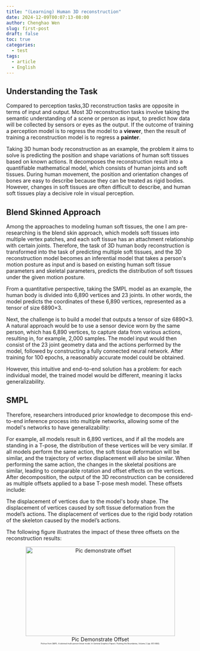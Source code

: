 ```yaml
---
title: "(Learning) Human 3D reconstruction"
date: 2024-12-09T00:07:13-08:00
author: Chenghao Wen
slug: first-post
draft: false
toc: true
categories:
  - test
tags:
  - article
  - English
---
```


## Understanding the Task

Compared to perception tasks,3D reconstruction tasks are opposite in terms of input and output. Most 3D reconstruction tasks involve taking the semantic understanding of a scene or person as input, to predict how data will be collected by sensors or eyes as the output. If the outcome of training a perception model is to regress the model to a **viewer**, then the result of training a reconstruction model is to regress a **painter**.

Taking 3D human body reconstruction as an example, the problem it aims to solve is predicting the position and shape variations of human soft tissues based on known actions. It decomposes the reconstruction result into a quantifiable mathematical model, which consists of human joints and soft tissues. During human movement, the position and orientation changes of bones are easy to describe because they can be treated as rigid bodies. However, changes in soft tissues are often difficult to describe, and human soft tissues play a decisive role in visual perception.

## Blend Skinned Approach

Among the approaches to modeling human soft tissues, the one I am pre-researching is the blend skin approach, which models soft tissues into multiple vertex patches, and each soft tissue has an attachment relationship with certain joints. Therefore, the task of 3D human body reconstruction is transformed into the task of predicting multiple soft tissues, and the 3D reconstruction model becomes an inferential model that takes a person's motion posture as input and is based on existing human soft tissue parameters and skeletal parameters, predicts the distribution of soft tissues under the given motion posture.


From a quantitative perspective, taking the SMPL model as an example, the human body is divided into 6,890 vertices and 23 joints. In other words, the model predicts the coordinates of these 6,890 vertices, represented as a tensor of size 6890×3.

Next, the challenge is to build a model that outputs a tensor of size 6890×3. A natural approach would be to use a sensor device worn by the same person, which has 6,890 vertices, to capture data from various actions, resulting in, for example, 2,000 samples. The model input would then consist of the 23 joint geometry data and the actions performed by the model, followed by constructing a fully connected neural network. After training for 100 epochs, a reasonably accurate model could be obtained.

However, this intuitive and end-to-end solution has a problem: for each individual model, the trained model would be different, meaning it lacks generalizability.

## SMPL
Therefore, researchers introduced prior knowledge to decompose this end-to-end inference process into multiple networks, allowing some of the model's networks to have generalizability:

For example, all models result in 6,890 vertices, and if all the models are standing in a T-pose, the distribution of these vertices will be very similar.
If all models perform the same action, the soft tissue deformation will be similar, and the trajectory of vertex displacement will also be similar.
When performing the same action, the changes in the skeletal positions are similar, leading to comparable rotation and offset effects on the vertices.
After decomposition, the output of the 3D reconstruction can be considered as multiple offsets applied to a base T-pose mesh model. These offsets include:

The displacement of vertices due to the model's body shape.
The displacement of vertices caused by soft tissue deformation from the model’s actions.
The displacement of vertices due to the rigid body rotation of the skeleton caused by the model’s actions.

The following figure illustrates the impact of these three offsets on the reconstruction results:

<figure style="text-align: center;">
    <img src="\researchimages\Breakdownthemodel.png" alt="Pic demonstrate offset" style="width: 400px; height: 240px;">
    <figcaption>Pic Demonstrate Offset</figcaption>
    <figcaption style="font-size: 5px;">Pictrue from SMPL: A skinned multi-person linear model. In Seminal Graphics Papers: Pushing the Boundaries, Volume 2 (pp. 851-866).</figcaption>
</figure>
